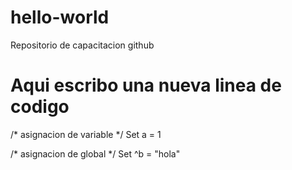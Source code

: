 # hello-world
Repositorio de capacitacion github

# Aqui escribo una nueva linea de codigo
/* asignacion de variable */
Set a = 1

/* asignacion de global */
Set ^b = "hola"
